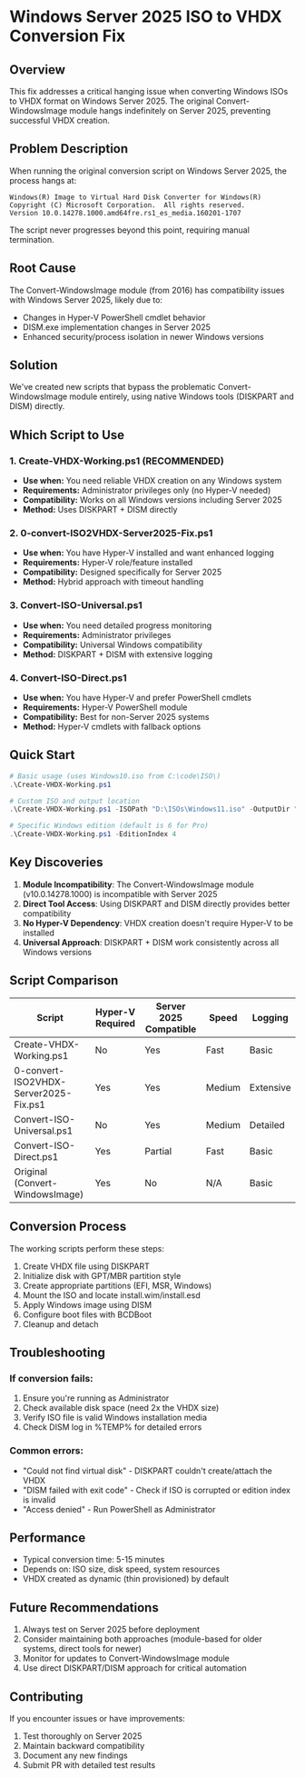 # Windows Server 2025 ISO to VHDX Conversion Fix

## Overview

This fix addresses a critical hanging issue when converting Windows ISOs to VHDX format on Windows Server 2025. The original Convert-WindowsImage module hangs indefinitely on Server 2025, preventing successful VHDX creation.

## Problem Description

When running the original conversion script on Windows Server 2025, the process hangs at:
```
Windows(R) Image to Virtual Hard Disk Converter for Windows(R)
Copyright (C) Microsoft Corporation.  All rights reserved.
Version 10.0.14278.1000.amd64fre.rs1_es_media.160201-1707
```

The script never progresses beyond this point, requiring manual termination.

## Root Cause

The Convert-WindowsImage module (from 2016) has compatibility issues with Windows Server 2025, likely due to:
- Changes in Hyper-V PowerShell cmdlet behavior
- DISM.exe implementation changes in Server 2025
- Enhanced security/process isolation in newer Windows versions

## Solution

We've created new scripts that bypass the problematic Convert-WindowsImage module entirely, using native Windows tools (DISKPART and DISM) directly.

## Which Script to Use

### 1. **Create-VHDX-Working.ps1** (RECOMMENDED)
- **Use when:** You need reliable VHDX creation on any Windows system
- **Requirements:** Administrator privileges only (no Hyper-V needed)
- **Compatibility:** Works on all Windows versions including Server 2025
- **Method:** Uses DISKPART + DISM directly

### 2. **0-convert-ISO2VHDX-Server2025-Fix.ps1**
- **Use when:** You have Hyper-V installed and want enhanced logging
- **Requirements:** Hyper-V role/feature installed
- **Compatibility:** Designed specifically for Server 2025
- **Method:** Hybrid approach with timeout handling

### 3. **Convert-ISO-Universal.ps1**
- **Use when:** You need detailed progress monitoring
- **Requirements:** Administrator privileges
- **Compatibility:** Universal Windows compatibility
- **Method:** DISKPART + DISM with extensive logging

### 4. **Convert-ISO-Direct.ps1**
- **Use when:** You have Hyper-V and prefer PowerShell cmdlets
- **Requirements:** Hyper-V PowerShell module
- **Compatibility:** Best for non-Server 2025 systems
- **Method:** Hyper-V cmdlets with fallback options

## Quick Start

```powershell
# Basic usage (uses Windows10.iso from C:\code\ISO\)
.\Create-VHDX-Working.ps1

# Custom ISO and output location
.\Create-VHDX-Working.ps1 -ISOPath "D:\ISOs\Windows11.iso" -OutputDir "E:\VHDXs" -SizeGB 120

# Specific Windows edition (default is 6 for Pro)
.\Create-VHDX-Working.ps1 -EditionIndex 4
```

## Key Discoveries

1. **Module Incompatibility**: The Convert-WindowsImage module (v10.0.14278.1000) is incompatible with Server 2025
2. **Direct Tool Access**: Using DISKPART and DISM directly provides better compatibility
3. **No Hyper-V Dependency**: VHDX creation doesn't require Hyper-V to be installed
4. **Universal Approach**: DISKPART + DISM work consistently across all Windows versions

## Script Comparison

| Script | Hyper-V Required | Server 2025 Compatible | Speed | Logging |
|--------|------------------|------------------------|-------|---------|
| Create-VHDX-Working.ps1 | No | Yes | Fast | Basic |
| 0-convert-ISO2VHDX-Server2025-Fix.ps1 | Yes | Yes | Medium | Extensive |
| Convert-ISO-Universal.ps1 | No | Yes | Medium | Detailed |
| Convert-ISO-Direct.ps1 | Yes | Partial | Fast | Basic |
| Original (Convert-WindowsImage) | Yes | No | N/A | Basic |

## Conversion Process

The working scripts perform these steps:
1. Create VHDX file using DISKPART
2. Initialize disk with GPT/MBR partition style
3. Create appropriate partitions (EFI, MSR, Windows)
4. Mount the ISO and locate install.wim/install.esd
5. Apply Windows image using DISM
6. Configure boot files with BCDBoot
7. Cleanup and detach

## Troubleshooting

### If conversion fails:
1. Ensure you're running as Administrator
2. Check available disk space (need 2x the VHDX size)
3. Verify ISO file is valid Windows installation media
4. Check DISM log in %TEMP% for detailed errors

### Common errors:
- "Could not find virtual disk" - DISKPART couldn't create/attach the VHDX
- "DISM failed with exit code" - Check if ISO is corrupted or edition index is invalid
- "Access denied" - Run PowerShell as Administrator

## Performance

- Typical conversion time: 5-15 minutes
- Depends on: ISO size, disk speed, system resources
- VHDX created as dynamic (thin provisioned) by default

## Future Recommendations

1. Always test on Server 2025 before deployment
2. Consider maintaining both approaches (module-based for older systems, direct tools for newer)
3. Monitor for updates to Convert-WindowsImage module
4. Use direct DISKPART/DISM approach for critical automation

## Contributing

If you encounter issues or have improvements:
1. Test thoroughly on Server 2025
2. Maintain backward compatibility
3. Document any new findings
4. Submit PR with detailed test results
